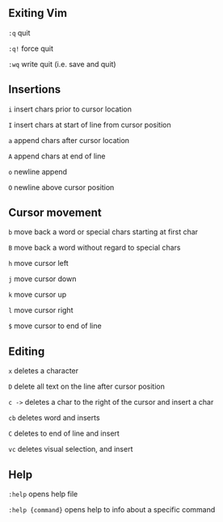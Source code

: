 ## Exiting Vim

`:q` quit

`:q!` force quit

`:wq` write quit (i.e. save and quit)

## Insertions

`i` insert chars prior to cursor location

`I` insert chars at start of line from cursor position

`a` append chars after cursor location

`A` append chars at end of line

`o` newline append

`O` newline above cursor position

## Cursor movement

`b` move back a word or special chars starting at first char

`B` move back a word without regard to special chars

`h` move cursor left

`j` move cursor down

`k` move cursor up

`l` move cursor right

`$` move cursor to end of line

## Editing

`x` deletes a character

`D` delete all text on the line after cursor position

`c ->` deletes a char to the right of the cursor and insert a char

`cb` deletes word and inserts

`C` deletes to end of line and insert

`vc` deletes visual selection, and insert

## Help

`:help` opens help file

`:help {command}` opens help to info about a specific command
